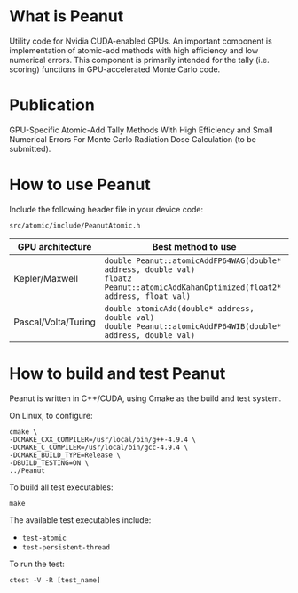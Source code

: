 # What is Peanut
Utility code for Nvidia CUDA-enabled GPUs. An important component is implementation of atomic-add methods with high efficiency and low numerical errors. This component is primarily intended for the tally (i.e. scoring) functions in GPU-accelerated Monte Carlo code.

# Publication
GPU-Specific Atomic-Add Tally Methods With High Efficiency and Small Numerical Errors For Monte Carlo Radiation Dose Calculation (to be submitted).

# How to use Peanut
Include the following header file in your device code:

```
src/atomic/include/PeanutAtomic.h
```

GPU architecture | Best method to use
---------------- | -------------
Kepler/Maxwell       | `double Peanut::atomicAddFP64WAG(double* address, double val)`<br>`float2 Peanut::atomicAddKahanOptimized(float2* address, float val)`
Pascal/Volta/Turing  | `double atomicAdd(double* address, double val)`<br>`double Peanut::atomicAddFP64WIB(double* address, double val)`


# How to build and test Peanut
Peanut is written in C++/CUDA, using Cmake as the build and test system.

On Linux, to configure:
```
cmake \
-DCMAKE_CXX_COMPILER=/usr/local/bin/g++-4.9.4 \
-DCMAKE_C_COMPILER=/usr/local/bin/gcc-4.9.4 \
-DCMAKE_BUILD_TYPE=Release \
-DBUILD_TESTING=ON \
../Peanut
```

To build all test executables:
```
make
```

The available test executables include:
* `test-atomic`
* `test-persistent-thread`


To run the test:
```
ctest -V -R [test_name]
```




